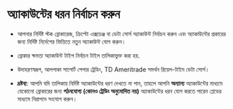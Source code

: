 # **অ্যাকাউন্টের ধরন নির্বাচন করুন**
 
- আপনার নির্দিষ্ট স্টক ব্রোকারেজ, ক্রিপ্টো এক্সচেঞ্জ বা ডেটা সোর্স অ্যাকাউন্ট নির্বাচন করুন এবং অ্যাকাউন্টের প্রকারের জন্য নির্দিষ্ট নির্দেশের ভিত্তিতে নতুন অ্যাকাউন্ট যোগ করুন। 
- ব্রোকার ক্ষমতা অ্যাকাউন্ট টাইপ নির্বাচন টাইল তালিকাভুক্ত করা হয়. 
- উদাহরণস্বরূপ, আলপাকা সাপোর্ট পেপার ট্রেডিং, TD Ameritrade সমর্থন রিয়েল-টাইম ডেটা সোর্স।
  
- **দ্রষ্টব্য**: আপনি যদি তালিকায় নির্দিষ্ট অ্যাকাউন্টের ধরণ দেখতে না পান, তাহলে আপনি **অন্যান্য** অ্যাকাউন্টের মাধ্যমে যেকোনো ব্রোকারের জন্য **পঠনযোগ্য (কোনও ট্রেডিং অনুমোদিত নয়)** অ্যাকাউন্টের ধরন যোগ করতে পারেন প্লেডের মাধ্যমে নিরাপদে সংযোগ করুন।
